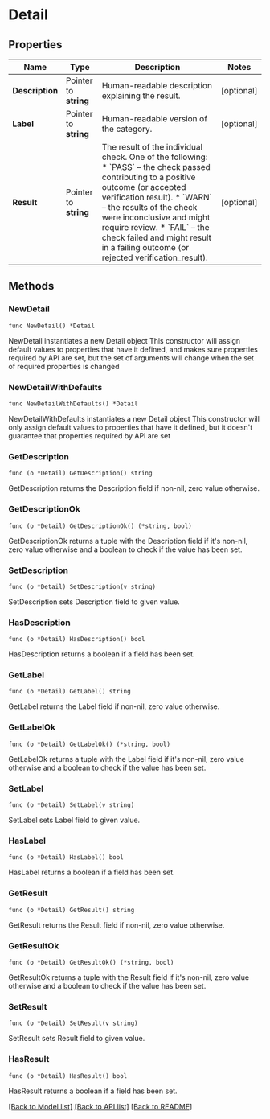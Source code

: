 # Detail

## Properties

Name | Type | Description | Notes
------------ | ------------- | ------------- | -------------
**Description** | Pointer to **string** | Human-readable description explaining the result. | [optional] 
**Label** | Pointer to **string** | Human-readable version of the category. | [optional] 
**Result** | Pointer to **string** | The result of the individual check. One of the following: * &#x60;PASS&#x60; – the check passed contributing to a positive outcome (or accepted verification result). * &#x60;WARN&#x60; – the results of the check were inconclusive and might require review. * &#x60;FAIL&#x60; – the check failed and might result in a failing outcome (or rejected verification_result).  | [optional] 

## Methods

### NewDetail

`func NewDetail() *Detail`

NewDetail instantiates a new Detail object
This constructor will assign default values to properties that have it defined,
and makes sure properties required by API are set, but the set of arguments
will change when the set of required properties is changed

### NewDetailWithDefaults

`func NewDetailWithDefaults() *Detail`

NewDetailWithDefaults instantiates a new Detail object
This constructor will only assign default values to properties that have it defined,
but it doesn't guarantee that properties required by API are set

### GetDescription

`func (o *Detail) GetDescription() string`

GetDescription returns the Description field if non-nil, zero value otherwise.

### GetDescriptionOk

`func (o *Detail) GetDescriptionOk() (*string, bool)`

GetDescriptionOk returns a tuple with the Description field if it's non-nil, zero value otherwise
and a boolean to check if the value has been set.

### SetDescription

`func (o *Detail) SetDescription(v string)`

SetDescription sets Description field to given value.

### HasDescription

`func (o *Detail) HasDescription() bool`

HasDescription returns a boolean if a field has been set.

### GetLabel

`func (o *Detail) GetLabel() string`

GetLabel returns the Label field if non-nil, zero value otherwise.

### GetLabelOk

`func (o *Detail) GetLabelOk() (*string, bool)`

GetLabelOk returns a tuple with the Label field if it's non-nil, zero value otherwise
and a boolean to check if the value has been set.

### SetLabel

`func (o *Detail) SetLabel(v string)`

SetLabel sets Label field to given value.

### HasLabel

`func (o *Detail) HasLabel() bool`

HasLabel returns a boolean if a field has been set.

### GetResult

`func (o *Detail) GetResult() string`

GetResult returns the Result field if non-nil, zero value otherwise.

### GetResultOk

`func (o *Detail) GetResultOk() (*string, bool)`

GetResultOk returns a tuple with the Result field if it's non-nil, zero value otherwise
and a boolean to check if the value has been set.

### SetResult

`func (o *Detail) SetResult(v string)`

SetResult sets Result field to given value.

### HasResult

`func (o *Detail) HasResult() bool`

HasResult returns a boolean if a field has been set.


[[Back to Model list]](../../README.md#documentation-for-models) [[Back to API list]](../../README.md#documentation-for-api-endpoints) [[Back to README]](../../README.md)


